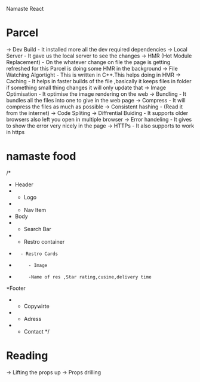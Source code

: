 Namaste React



# Parcel
-> Dev Build - It installed more all the dev required dependencies
-> Local Server - It gave us the  local server to see the changes
-> HMR (Hot Module Replacement) - On the whatever change on file the page is getting refreshed for this Parcel is doing some HMR in the background
-> File Watching Algortight - This is written in C++.This helps doing in HMR
-> Caching - It helps in  faster builds of the file ,basically it keeps files in folder if something small thing changes it will only update that 
-> Image Optimisation - It optimise the image rendering on the web
-> Bundling - It bundles all the files into one to give in the web page
-> Compress - It will compress the files as much as possible
-> Consistent hashing - (Read it from the internet)
-> Code Spliting
-> Diffrential Buiding - It supports older browsers also left you open in multiple browser
-> Error handeling - It gives to show the error very nicely in the page
-> HTTPs - It also supports to work in https



# namaste food

/*
 * Header
 * - Logo
 * - Nav Item
 * Body
 * - Search Bar
 * - Restro container
 *       - Restro Cards
 *          - Image
 *          -Name of res ,Star rating,cusine,delivery time
 *Footer
 * - Copywirte
 * - Adress
 * - Contact
 */


 # Reading 
 -> Lifting the props up
 -> Props drilling
 
